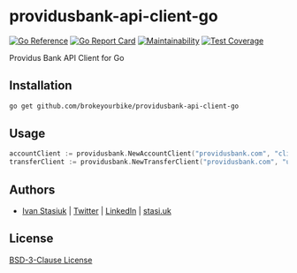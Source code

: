 # providusbank-api-client-go

[![Go Reference](https://pkg.go.dev/badge/github.com/brokeyourbike/paystack-api-client-go.svg)](https://pkg.go.dev/github.com/brokeyourbike/paystack-api-client-go)
[![Go Report Card](https://goreportcard.com/badge/github.com/brokeyourbike/paystack-api-client-go)](https://goreportcard.com/report/github.com/brokeyourbike/paystack-api-client-go)
[![Maintainability](https://api.codeclimate.com/v1/badges/7764dfd1735596f6e9c1/maintainability)](https://codeclimate.com/github/brokeyourbike/providusbank-api-client-go/maintainability)
[![Test Coverage](https://api.codeclimate.com/v1/badges/7764dfd1735596f6e9c1/test_coverage)](https://codeclimate.com/github/brokeyourbike/providusbank-api-client-go/test_coverage)

Providus Bank API Client for Go

## Installation

```bash
go get github.com/brokeyourbike/providusbank-api-client-go
```

## Usage

```go
accountClient := providusbank.NewAccountClient("providusbank.com", "client_id", "client_secret")
transferClient := providusbank.NewTransferClient("providusbank.com", "username", "password")
```

## Authors
- [Ivan Stasiuk](https://github.com/brokeyourbike) | [Twitter](https://twitter.com/brokeyourbike) | [LinkedIn](https://www.linkedin.com/in/brokeyourbike) | [stasi.uk](https://stasi.uk)

## License
[BSD-3-Clause License](https://github.com/brokeyourbike/providusbank-api-client-go/blob/main/LICENSE)
